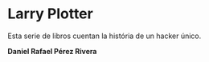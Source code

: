# Larry Plotter

Esta serie de libros cuentan la história de un hacker único.

**Daniel Rafael Pérez Rivera**
